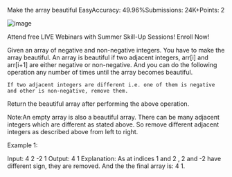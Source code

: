 Make the array beautiful
EasyAccuracy: 49.96%Submissions: 24K+Points: 2

![image](https://user-images.githubusercontent.com/65951872/230721805-da78f3c6-ff37-499d-8f8f-535d6313cdfb.png)



Attend free LIVE Webinars with Summer Skill-Up Sessions! Enroll Now!  

Given an array of negative and non-negative integers. You have to make the array beautiful. An array is beautiful if two adjacent integers, arr[i] and arr[i+1] are either negative or non-negative. And you can do the following operation any number of times until the array becomes beautiful.

    If two adjacent integers are different i.e. one of them is negative and other is non-negative, remove them.

Return the beautiful array after performing the above operation.

Note:An empty array is also a beautiful array. There can be many adjacent integers which are different as stated above. So remove different adjacent integers as described above from left to right.

Example 1:

Input: 4 2 -2 1
Output: 4 1
Explanation: As at indices 1 and 2 , 2 and -2 have
different sign, they are removed. And the  the final
array is: 4 1.
